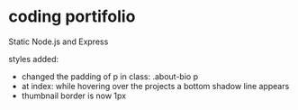 # coding portifolio
 Static Node.js and Express

styles added: 
- changed the padding of p in class: .about-bio p
- at index: while hovering over the projects a bottom shadow line appears
- thumbnail border is now 1px